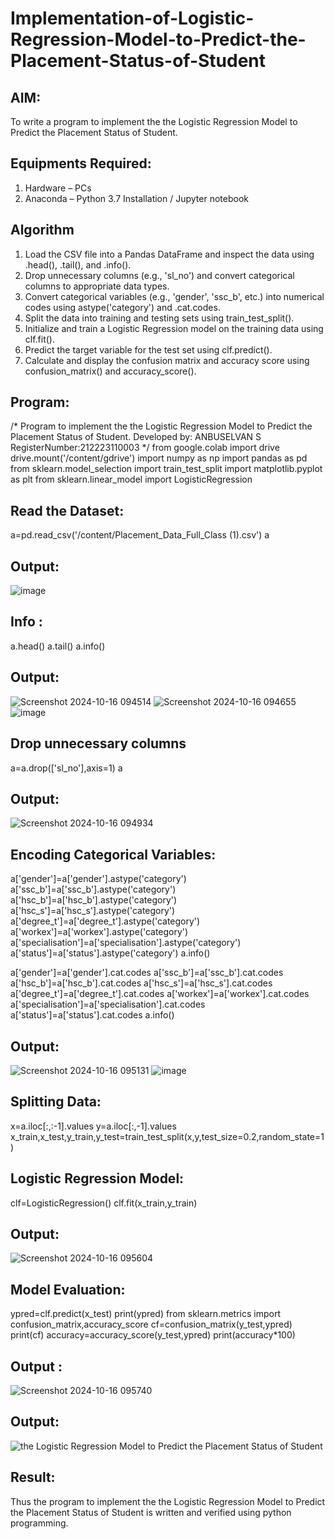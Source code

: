 # Implementation-of-Logistic-Regression-Model-to-Predict-the-Placement-Status-of-Student

## AIM:
To write a program to implement the the Logistic Regression Model to Predict the Placement Status of Student.

## Equipments Required:
1. Hardware – PCs
2. Anaconda – Python 3.7 Installation / Jupyter notebook

## Algorithm
1. Load the CSV file into a Pandas DataFrame and inspect the data using .head(), .tail(), and .info().
2. Drop unnecessary columns (e.g., 'sl_no') and convert categorical columns to appropriate data types.
3. Convert categorical variables (e.g., 'gender', 'ssc_b', etc.) into numerical codes using astype('category') and .cat.codes.
4. Split the data into training and testing sets using train_test_split().
5. Initialize and train a Logistic Regression model on the training data using clf.fit().
6. Predict the target variable for the test set using clf.predict().
7. Calculate and display the confusion matrix and accuracy score using confusion_matrix() and accuracy_score().

## Program:

/*
Program to implement the the Logistic Regression Model to Predict the Placement Status of Student.
Developed by: ANBUSELVAN S
RegisterNumber:212223110003
*/
from google.colab import drive
drive.mount('/content/gdrive')
import numpy as np
import pandas as pd
from sklearn.model_selection import train_test_split
import matplotlib.pyplot as plt
from sklearn.linear_model import LogisticRegression

## Read the Dataset:

a=pd.read_csv('/content/Placement_Data_Full_Class (1).csv')
a

## Output:
![image](https://github.com/user-attachments/assets/cb81a177-2b4d-4139-b8b3-87896d323419)
## Info :

a.head()
a.tail()
a.info()


## Output:

![Screenshot 2024-10-16 094514](https://github.com/user-attachments/assets/dc2d6eb9-e900-4c03-bf7a-6107d63e72ab)
![Screenshot 2024-10-16 094655](https://github.com/user-attachments/assets/fdbc132c-9454-4142-b5c2-2d6fef972b89)
![image](https://github.com/user-attachments/assets/9ad47c29-1ea9-4738-a858-c26db8ed6da9)

## Drop unnecessary columns

a=a.drop(['sl_no'],axis=1)
a

## Output:
![Screenshot 2024-10-16 094934](https://github.com/user-attachments/assets/689b4970-82a2-48cb-80ad-f0f8742c1869)

## Encoding Categorical Variables:

a['gender']=a['gender'].astype('category')
a['ssc_b']=a['ssc_b'].astype('category')
a['hsc_b']=a['hsc_b'].astype('category')
a['hsc_s']=a['hsc_s'].astype('category')
a['degree_t']=a['degree_t'].astype('category')
a['workex']=a['workex'].astype('category')
a['specialisation']=a['specialisation'].astype('category')
a['status']=a['status'].astype('category')
a.info()

a['gender']=a['gender'].cat.codes
a['ssc_b']=a['ssc_b'].cat.codes
a['hsc_b']=a['hsc_b'].cat.codes
a['hsc_s']=a['hsc_s'].cat.codes
a['degree_t']=a['degree_t'].cat.codes
a['workex']=a['workex'].cat.codes
a['specialisation']=a['specialisation'].cat.codes
a['status']=a['status'].cat.codes
a.info()

## Output:
![Screenshot 2024-10-16 095131](https://github.com/user-attachments/assets/492de0b1-f138-4ece-993d-fdaf91dd1105)
![image](https://github.com/user-attachments/assets/c6a67e9c-c407-4c35-a9f6-196cccea0570)

## Splitting Data:

x=a.iloc[:,:-1].values
y=a.iloc[:,-1].values
x_train,x_test,y_train,y_test=train_test_split(x,y,test_size=0.2,random_state=1)


## Logistic Regression Model:

clf=LogisticRegression()
clf.fit(x_train,y_train)

## Output:
![Screenshot 2024-10-16 095604](https://github.com/user-attachments/assets/dfb4f0ef-4d3a-4d42-9aef-97fb7e3d1d1d)

## Model Evaluation:

ypred=clf.predict(x_test)
print(ypred)
from sklearn.metrics import confusion_matrix,accuracy_score
cf=confusion_matrix(y_test,ypred)
print(cf)
accuracy=accuracy_score(y_test,ypred)
print(accuracy*100)


## Output :
![Screenshot 2024-10-16 095740](https://github.com/user-attachments/assets/0465fa3d-423e-4df1-8704-884c3cb27317)






## Output:
![the Logistic Regression Model to Predict the Placement Status of Student](sam.png)


## Result:
Thus the program to implement the the Logistic Regression Model to Predict the Placement Status of Student is written and verified using python programming.
